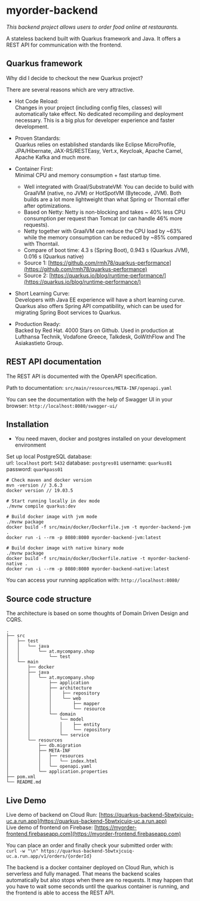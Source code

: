 # myorder-backend
*This backend project allows users to order food online at restaurants.*

A stateless backend built with Quarkus framework and Java. It offers a REST API for communication with the frontend.

## Quarkus framework
Why did I decide to checkout the new Quarkus project?

There are several reasons which are very attractive.

- Hot Code Reload:    
    Changes in your project (including config files, classes) will automatically take effect. No dedicated recompiling and deployment necessary. This is a big plus for developer experience and faster development.

- Proven Standards:   
    Quarkus relies on established standards like Eclipse MicroProfile, JPA/Hibernate, JAX-RS/RESTEasy, Vert.x, Keycloak, Apache Camel, Apache Kafka and much more.

- Container First:    
    Minimal CPU and memory consumption + fast startup time.
  - Well integrated with Graal/SubstrateVM: You can decide to build with GraalVM (native, no JVM) or HotSpotVM (Bytecode, JVM). Both builds are a lot more lightweight than what Spring or Thorntail offer after optimizations.
  - Based on Netty: Netty is non-blocking and takes ~ 40% less CPU consumption per request than Tomcat (or can handle 46% more requests).
  - Netty together with GraalVM can reduce the CPU load by ~63% while the memory consumption can be reduced by ~85% compared with Thorntail.
  - Compare of boot time: 4.3 s (Spring Boot), 0.943 s (Quarkus JVM), 0.016 s (Quarkus native)
  - Source 1: [https://github.com/rmh78/quarkus-performance](https://github.com/rmh78/quarkus-performance)
  - Source 2: [https://quarkus.io/blog/runtime-performance/](https://quarkus.io/blog/runtime-performance/)
    
- Short Learning Curve:   
    Developers with Java EE experience will have a short learning curve. Quarkus also offers Spring API compatibility, which can be used for migrating Spring Boot services to Quarkus.

- Production Ready:    
    Backed by Red Hat. 4000 Stars on Github. Used in production at Lufthansa Technik, Vodafone Greece, Talkdesk, GoWithFlow and The Asiakastieto Group.

## REST API documentation
The REST API is documented with the OpenAPI specification.

Path to documentation: `src/main/resources/META-INF/openapi.yaml`

You can see the documentation with the help of Swagger UI in your browser: `http://localhost:8080/swagger-ui/`

## Installation
* You need maven, docker and postgres installed on your development environment

Set up local PostgreSQL database:   
url: `localhost` port: `5432` database: `postgres01` username: `quarkus01` password: `quarkpass01`

```
# Check maven and docker version
mvn -version // 3.6.3
docker version // 19.03.5

# Start running locally in dev mode
./mvnw compile quarkus:dev

# Build docker image with jvm mode
./mvnw package
docker build -f src/main/docker/Dockerfile.jvm -t myorder-backend-jvm .
docker run -i --rm -p 8080:8080 myorder-backend-jvm:latest

# Build docker image with native binary mode
./mvnw package
docker build -f src/main/docker/Dockerfile.native -t myorder-backend-native .
docker run -i --rm -p 8080:8080 myorder-backend-native:latest
```

You can access your running application with: `http://localhost:8080/`

## Source code structure
The architecture is based on some thoughts of Domain Driven Design and CQRS.

    .
    ├── src
    │   ├── test
    │   │   └── java
    │   │       └── at.mycompany.shop
    │   │           └── test
    │   └── main
    │       ├── docker
    │       ├── java
    │       │   └── at.mycompany.shop
    │       │       ├── application
    │       │       ├── architecture
    │       │       │    ├── repository
    │       │       │    └── web
    │       │       │        ├── mapper
    │       │       │        └── resource
    │       │       └── domain
    │       │           └── model
    │       │           │    ├── entity
    │       │           │    └── repository
    │       │           └── service
    │       └── resources
    │           ├── db.migration
    │           ├── META-INF
    │           │   ├── resources
    │           │   │   └── index.html
    │           │   └── openapi.yaml
    │           └── application.properties
    ├── pom.xml
    └── README.md
    
## Live Demo
Live demo of backend on Cloud Run: [https://quarkus-backend-5bwtxjcuiq-uc.a.run.app](https://quarkus-backend-5bwtxjcuiq-uc.a.run.app)   
Live demo of frontend on Firebase: [https://myorder-frontend.firebaseapp.com](https://myorder-frontend.firebaseapp.com)   

You can place an order and finally check your submitted order with:  
`curl -w "\n" https://quarkus-backend-5bwtxjcuiq-uc.a.run.app/v1/orders/{orderId}`

The backend is a docker container deployed on Cloud Run, which is serverless and fully managed. That means the backend scales automatically but also stops when there are no requests.
It may happen that you have to wait some seconds until the quarkus container is running, and the frontend is able to access the REST API.